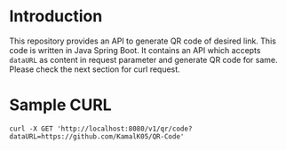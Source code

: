 # Introduction
This repository provides an API to generate QR code of desired link. 
This code is written in Java Spring Boot. It contains an API which accepts `dataURL` as content in request parameter and generate QR code for same.
Please check the next section for curl request.
# Sample CURL
``
curl -X GET 'http://localhost:8080/v1/qr/code?dataURL=https://github.com/KamalK05/QR-Code'
``


